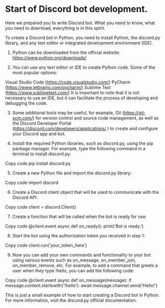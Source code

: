 # Start of Discord bot development.

Here we prepared you to write Discord bot. What you need to know, what you need to download, everything is in this spirit.



To create a Discord bot in Python, you need to install Python, the discord.py library, and any text editor or integrated development environment (IDE).

1. Python can be downloaded from the official website: https://www.python.org/downloads/

2. You can use any text editor or IDE to create Python code. Some of the most popular options:

Visual Studio Code (https://code.visualstudio.com/)
PyCharm (https://www.jetbrains.com/pycharm/)
Sublime Text (https://www.sublimetext.com/)
It is important to note that it is not necessary to use an IDE, but it can facilitate the process of developing and debugging the code.

3. Some additional tools may be useful, for example, Git (https://git-scm.com/) for version control and source code management, as well as the Discord Developer Portal (https://discord.com/developers/applications/ ) to create and configure your Discord app and bot.

4. Install the required Python libraries, such as discord.py, using the pip package manager. For example, type the following command in a terminal to install discord.py:

Copy code
pip install discord.py

5. Create a new Python file and import the discord.py library:

Copy code
import discord

6. Create a Discord client object that will be used to communicate with the Discord API:

Copy code
client = discord.Client()

7. Create a function that will be called when the bot is ready for use:

Copy code
@client.event
async def on_ready():
     print('Bot is ready.')
    
8. Start the bot using the authorization token you received in step 1:

Copy code
client.run('your_token_here')

9. Now you can add your own commands and functionality to your bot using various events such as on_message, on_member_join, on_member_remove, etc.
For example, to add a command that greets a user when they type !hello, you can add the following code:

Copy code
@client.event
async def on_message(message):
     if message.content.startswith('!hello'):
         await message.channel.send('Hello!')
        
This is just a small example of how to start creating a Discord bot in Python. For more information, visit the discord.py official documentation.

